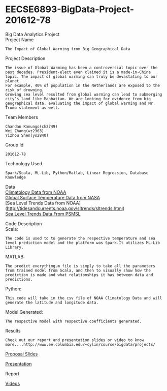 # EECSE6893-BigData-Project-201612-78
Big Data Analytics Project<br />
Project Name
~~~~
The Impact of Global Warming from Big Geographical Data
~~~~
Project Description
~~~~
The issue of Global Warming has been a controversial topic over the past decades. President-elect even claimed it is a made-in-China topic. The impact of global warming can truly be devastating to our planet. 
For example, 40% of population in the Netherlands are exposed to the risk of drowning. 
Growing sea level resulted from global warming can lead to submerging city’s land like Manhattan. We are looking for evidence from big geographical data, evaluating the impact of global warming and Mr. Trump statement as well.
~~~~
Team Members
~~~~
Chandan Kanungo(ck2749)
Wei Zhang(wz2363)
Yizhou Shen(ys2840)
~~~~

Group Id
~~~~
201612-78
~~~~

Technology Used
~~~~
Spark/Scala, ML-Lib, Python/Matlab, Linear Regression, Database Knowledge
~~~~

Data<br />
[Climatology Data from NOAA](https://www.nodc.noaa.gov/access/index.html)<br />
[Global Surface Temperature Data from NASA](http://data.giss.nasa.gov/gistemp/)<br />
[Sea Level Trends Data from NOAA] (http://tidesandcurrents.noaa.gov/sltrends/sltrends.html)<br />
[Sea Level Trends Data From PSMSL](http://www.psmsl.org/data/obtaining/)<br />

Code Description<br />
Scala:
~~~~
The code is used to to generate the respective temperature and sea level prediction model and the platform was Spark.It utilizes ML-Lib Library.
~~~~
MATLAB:
~~~~
The predict everything.m file is simply to take all the parameters from trained model from Scala, and then to visually show how the prediction is made and what relationships it has between data and predictions.
~~~~
Python:
~~~~
This code will take in the csv file of NOAA Climatology Data and will generate the latitude and longitude data.
~~~~

Model Generated:
~~~~
The respective model with respective coefficients generated.
~~~~

Results
~~~~
Check out our report and presentation slides or video to know more....http://www.ee.columbia.edu/~cylin/course/bigdata/projects/
~~~~

[Proposal Slides](/Documents/Project_Proposal_ck2749_ys2840_wz2363_201612-78)<br />

[Presentation](/Documents/Final_Project_ck2749_ys2840_wz2363_201612-78.pdf)<br />
			
Report<br />
			
[Videos](https://youtu.be/Nf1uy_nruxg)<br />
			<br />
